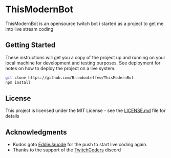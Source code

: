 # ThisModernBot

ThisModernBot is an opensource twitch bot i started as a project to get me into live stream coding

## Getting Started

These instructions will get you a copy of the project up and running on your local machine for development and testing purposes. See deployment for notes on how to deploy the project on a live system.

```BASH
git clone https://github.com/BrandonLeffew/ThisModernBot
npm install
```

## License

This project is licensed under the MIT License - see the [LICENSE.md](LICENSE.md) file for details

## Acknowledgments

* Kudos goto [EddieJauode](https://github.com/eddiejaoude) for the push to start live coding again.
* Thanks to the support of the [TwitchCoders](https://discord.gg/8ffWxjk) discord
